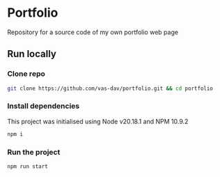 # Portfolio

Repository for a source code of my own portfolio web page

## Run locally

### Clone repo

```bash
git clone https://github.com/vas-dav/portfolio.git && cd portfolio
```

### Install dependencies

This project was initialised using Node v20.18.1 and NPM 10.9.2

```bash
npm i
```

### Run the project

```bash
npm run start
```


